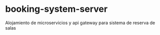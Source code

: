 # booking-system-server
Alojamiento de microservicios y api gateway para sistema de reserva de salas
